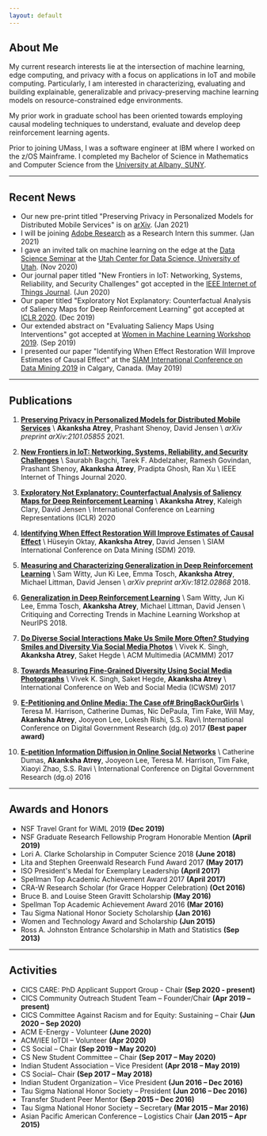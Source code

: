 ```yaml
---
layout: default
---
```


## About Me

My current research interests lie at the intersection of machine learning, edge computing, and privacy with a focus on applications in IoT and mobile computing. Particularly, I am interested in characterizing, evaluating and building explainable, generalizable and privacy-preserving machine learning models on resource-constrained edge environments.

My prior work in graduate school has been oriented towards employing causal modeling techniques to understand, evaluate and develop deep reinforcement learning agents.

Prior to joining UMass, I was a software engineer at IBM where I worked on the z/OS Mainframe. I completed my Bachelor of Science in Mathematics and Computer Science from the [University at Albany, SUNY](https://www.albany.edu/).

---

## Recent News

* Our new pre-print titled "Preserving Privacy in Personalized Models for Distributed Mobile Services" is on [arXiv](https://arxiv.org/abs/2101.05855). (Jan 2021)
* I will be joining [Adobe Research](https://research.adobe.com/) as a Research Intern this summer. (Jan 2021)
* I gave an invited talk on machine learning on the edge at the [Data Science Seminar](http://datascience.utah.edu/seminar.html) at the [Utah Center for Data Science, University of Utah](http://datascience.utah.edu/index.html). (Nov 2020)
* Our journal paper titled "New Frontiers in IoT: Networking, Systems, Reliability, and Security Challenges" got accepted in the [IEEE Internet of Things Journal](https://ieee-iotj.org/). (Jun 2020) 
* Our paper titled "Exploratory Not Explanatory: Counterfactual Analysis of Saliency Maps for Deep Reinforcement Learning" got accepted at [ICLR 2020](https://openreview.net/forum?id=rkl3m1BFDB). (Dec 2019)
* Our extended abstract on "Evaluating Saliency Maps Using Interventions" got accepted at [Women in Machine Learning Workshop 2019](https://wimlworkshop.org/2019/). (Sep 2019)
* I presented our paper "Identifying When Effect Restoration Will Improve Estimates of Causal Effect" at the [SIAM International Conference on Data Mining 2019](https://www.siam.org/Conferences/CM/Conference/sdm19) in Calgary, Canada. (May 2019)

---

## Publications

1. [**Preserving Privacy in Personalized Models for Distributed Mobile Services**](https://arxiv.org/abs/2101.05855) \\
	**Akanksha Atrey**, Prashant Shenoy, David Jensen \\
	_arXiv preprint arXiv:2101.05855_ 2021.

1. [**New Frontiers in IoT: Networking, Systems, Reliability, and Security Challenges**](papers/bagchi2020new.pdf) \\
	Saurabh Bagchi, Tarek F. Abdelzaher, Ramesh Govindan, Prashant Shenoy, **Akanksha Atrey**, Pradipta Ghosh, Ran Xu \\
	IEEE Internet of Things Journal 2020.

1. [**Exploratory Not Explanatory: Counterfactual Analysis of Saliency Maps for Deep Reinforcement Learning**](papers/atrey_exploratory_iclr20.pdf) \\
	**Akanksha Atrey**, Kaleigh Clary, David Jensen \\
	International Conference on Learning Representations (ICLR) 2020 

1. [**Identifying When Effect Restoration Will Improve Estimates of Causal Effect**](papers/Oktay_Effect_SDM19.pdf) \\
	Hüseyin Oktay, **Akanksha Atrey**, David Jensen \\
	SIAM International Conference on Data Mining (SDM) 2019.

1. [**Measuring and Characterizing Generalization in Deep Reinforcement Learning**](https://arxiv.org/abs/1812.02868) \\
	Sam Witty, Jun Ki Lee, Emma Tosch, **Akanksha Atrey**, Michael Littman, David Jensen \\
	_arXiv preprint arXiv:1812.02868_ 2018.

1. [**Generalization in Deep Reinforcement Learning**](papers/Witty_Generalization_NeurIPS18.pdf) \\
	Sam Witty, Jun Ki Lee, Emma Tosch, **Akanksha Atrey**, Michael Littman, David Jensen \\
	Critiquing and Correcting Trends in Machine Learning Workshop at NeurIPS 2018.

1. [**Do Diverse Social Interactions Make Us Smile More Often? Studying Smiles and Diversity Via Social Media Photos**](https://wp.comminfo.rutgers.edu/vsingh/wp-content/uploads/sites/110/2017/10/ACMMM_Singh_Diversity_Smile.pdf) \\
	Vivek K. Singh, **Akanksha Atrey**, Saket Hegde \\
	ACM Multimedia (ACMMM) 2017

1. [**Towards Measuring Fine-Grained Diversity Using Social Media Photographs**](https://pdfs.semanticscholar.org/e60b/a225993d2ae438dec5bb6918b29d3e344006.pdf) \\
	Vivek K. Singh, Saket Hegde, **Akanksha Atrey** \\
	International Conference on Web and Social Media (ICWSM) 2017

1. [**E-Petitioning and Online Media: The Case of# BringBackOurGirls**](https://dl.acm.org/citation.cfm?id=3085320) \\
	Teresa M. Harrison, Catherine Dumas, Nic DePaula, Tim Fake, Will May, **Akanksha Atrey**, Jooyeon Lee, Lokesh Rishi, S.S. Ravi\\
	International Conference on Digital Government Research (dg.o) 2017 **(Best paper award)** 

1. [**E-petition Information Diffusion in Online Social Networks**](https://dl.acm.org/citation.cfm?id=2912227) \\
	Catherine Dumas, **Akanksha Atrey**, Jooyeon Lee, Teresa M. Harrison, Tim Fake, Xiaoyi Zhao, S.S. Ravi \\
	International Conference on Digital Government Research (dg.o) 2016

---

## Awards and Honors

* NSF Travel Grant for WiML 2019 **(Dec 2019)**
* NSF Graduate Research Fellowship Program Honorable Mention **(April 2019)**
* Lori A. Clarke Scholarship in Computer Science 2018 **(June 2018)**
* Lita and Stephen Greenwald Research Fund Award 2017 **(May 2017)**
* ISO President's Medal for Exemplary Leadership **(April 2017)**
* Spellman Top Academic Achievement Award 2017 **(April 2017)**
* CRA-W Research Scholar (for Grace Hopper Celebration) **(Oct 2016)**
* Bruce B. and Louise Steen Gravitt Scholarship **(May 2016)**
* Spellman Top Academic Achievement Award 2016 **(Mar 2016)**
* Tau Sigma National Honor Society Scholarship **(Jan 2016)**
* Women and Technology Award and Scholarship **(Jun 2015)**
* Ross A. Johnston Entrance Scholarship in Math and Statistics **(Sep 2013)**

---

## Activities

* CICS CARE: PhD Applicant Support Group - Chair **(Sep 2020 - present)**
* CICS Community Outreach Student Team – Founder/Chair **(Apr 2019 – present)**
* CICS Committee Against Racism and for Equity: Sustaining – Chair **(Jun 2020 – Sep 2020)**
* ACM E-Energy - Volunteer **(June 2020)**
* ACM/IEE IoTDI – Volunteer **(Apr 2020)**
* CS Social – Chair **(Sep 2019 – May 2020)**
* CS New Student Committee – Chair **(Sep 2017 – May 2020)**
* Indian Student Association – Vice President **(Apr 2018 – May 2019)**
* CS Social– Chair **(Sep 2017 – May 2018)**
* Indian Student Organization – Vice President **(Jun 2016 – Dec 2016)**
* Tau Sigma National Honor Society – President **(Jun 2016 – Dec 2016)**
* Transfer Student Peer Mentor **(Sep 2015 – Dec 2016)**
* Tau Sigma National Honor Society – Secretary **(Mar 2015 – Mar 2016)**
* Asian Pacific American Conference – Logistics Chair **(Jan 2015 – Apr 2015)**
